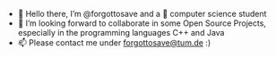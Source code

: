 - 👋 Hello there, I’m @forgottosave and a 🌱 computer science student
- 👀 I’m looking forward to collaborate in some Open Source Projects, especially in the programming languages C++ and Java
- 📫 Please contact me under forgottosave@tum.de :)

<!---
forgottosave/forgottosave is a ✨ special ✨ repository because its `README.md` (this file) appears on your GitHub profile.
You can click the Preview link to take a look at your changes.
--->
